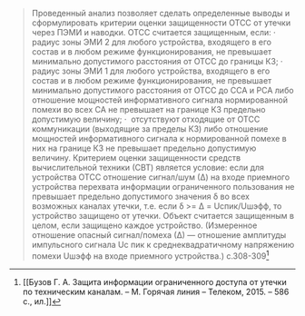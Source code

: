 >Проведенный анализ позволяет сделать определенные выводы и сформулировать критерии оценки защищенности ОТСС от утечки через ПЭМИ и наводки. ОТСС считается защищенным, если:
·  радиус зоны ЭМИ 2 для любого устройства, входящего в его состав и в любом режиме функционирования, не превышает минимально допустимого расстояния от ОТСС до границы КЗ;
·  радиус зоны ЭМИ 1 для любого устройства, входящего в его состав и в любом режиме функционирования, не превышает минимально допустимого расстояния от ОТСС до ССА и РСА либо отношение мощностей информативного сигнала нормированной помехи во всех СА не превышает на границе КЗ предельно допустимую величину;
·  отсутствуют отходящие от ОТСС коммуникации (выходящие за пределы КЗ) либо отношение мощностей информативного сигнала к нормированной помехе в них на границе КЗ не превышает предельно допустимую величину.
Критерием оценки защищенности средств вычислительной техники (СВТ) является условие: если для устройства ОТСС отношение сигнал/шум (∆) на входе приемного устройства перехвата информации ограниченного пользования не превышает предельно допустимого значения δ во всех возможных каналах утечки, т.е. если δ >= ∆ = Uспик/Uшэфф, то устройство защищено от утечки. Объект считается защищенным в целом, если защищено каждое устройство. (Измеренное отношение опасный сигнал/помеха (∆) — отношение амплитуды импульсного сигнала Uс пик к среднеквадратичному напряжению помехи Uшэфф на входе приемного устройства.)
c.308-309[^1] 


[^1]:[[Бузов Г. А. Защита информации ограниченного доступа от утечки по техническим каналам. – М. Горячая линия – Телеком, 2015. – 586 с., ил.]]
